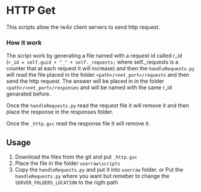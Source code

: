 
# HTTP Get 
This scripts allow the iw4x client servers to send http request. 

### How it work

The script work by generating a file named with a request id called r_id (`r_id = self.guid + "_" + self._requests;` where self._requests is a counter that at each request it will increase) and then the `handleRequests.py` will read the file placed in the folder `<path>/<net_port>/requests` and then send the http request. The answer will be placed in in the folder `<path>/<net_port>/responses` and will be named with the same r_id genarated before.

Once the `handleRequests.py` read the request file it will remove it and then place the response in the responses folder.

Once the `_http.gsc` read the response file it will remove it.

## Usage
1. Download the files from the git and put `_http.gsc`
2. Place the file in the folder `userraw\scripts`
3. Copy the `handleRequests.py` and put it into `userraw` folder.
   or
   Put the `handleRequests.py` where you want but remeber to change the  `SERVER_FOLDERS_LOCATION` to the rigth path



